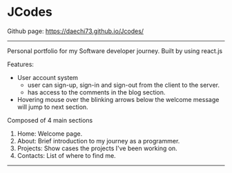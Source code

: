 # JCodes

Github page: https://daechi73.github.io/Jcodes/

---

Personal portfolio for my Software developer journey.
Built by using react.js

Features:

- User account system
  - user can sign-up, sign-in and sign-out from the client to the server.
  - has access to the comments in the blog section.
- Hovering mouse over the blinking arrows below the welcome message will jump to next section.

Composed of 4 main sections

1. Home: Welcome page.
2. About: Brief introduction to my journey as a programmer.
3. Projects: Show cases the projects I've been working on.
4. Contacts: List of where to find me.

---
